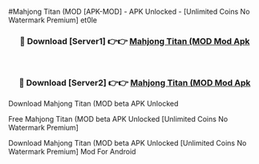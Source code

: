 #Mahjong Titan (MOD [APK-MOD] - APK Unlocked - [Unlimited Coins No Watermark Premium] et0le



<div align="center">

<h3>🔴 Download [Server1] 👉👉 <a href="https://momento.my/?title=Mahjong_Titan_(MOD">Mahjong Titan (MOD Mod Apk</a></h3><br>

<h3>🔴 Download [Server2] 👉👉 <a href="https://momento.my/?title=Mahjong_Titan_(MOD">Mahjong Titan (MOD Mod Apk</a></h3>
</div>



Download Mahjong Titan (MOD beta APK Unlocked

Free Mahjong Titan (MOD beta APK Unlocked [Unlimited Coins No Watermark Premium]

Download Mahjong Titan (MOD beta APK Unlocked [Unlimited Coins No Watermark Premium] Mod For Android
